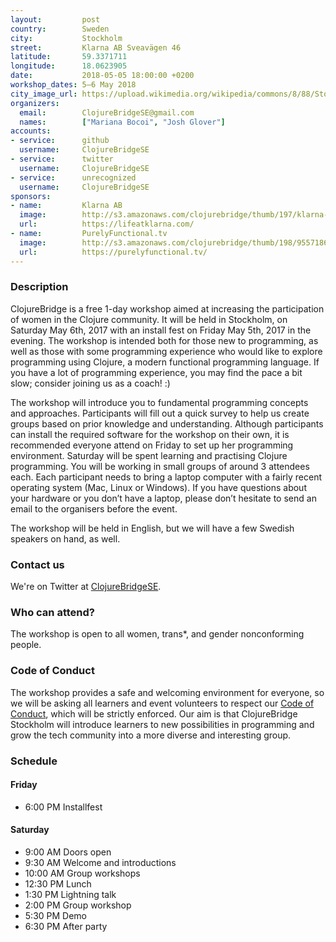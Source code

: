 ```yaml
---
layout:         post
country:        Sweden
city:           Stockholm
street:         Klarna AB Sveavägen 46
latitude:       59.3371711
longitude:      18.0623905
date:           2018-05-05 18:00:00 +0200
workshop_dates: 5–6 May 2018
city_image_url: https://upload.wikimedia.org/wikipedia/commons/8/88/Stockholm_Port.jpg
organizers:
  email:        ClojureBridgeSE@gmail.com
  names:        ["Mariana Bocoi", "Josh Glover"]
accounts:
- service:      github
  username:     ClojureBridgeSE
- service:      twitter
  username:     ClojureBridgeSE
- service:      unrecognized
  username:     ClojureBridgeSE
sponsors:
- name:         Klarna AB
  image:        http://s3.amazonaws.com/clojurebridge/thumb/197/klarna-blue-black.png?1488765101
  url:          https://lifeatklarna.com/
- name:         PurelyFunctional.tv
  image:        http://s3.amazonaws.com/clojurebridge/thumb/198/95571868-0513-11e7-80b1-f62efc8b6793.png?1489095657
  url:          https://purelyfunctional.tv/
---
```


### Description

ClojureBridge is a free 1-day workshop aimed at increasing the participation
of women in the Clojure community. It will be held in Stockholm, on Saturday
May 6th, 2017 with an install fest on Friday May 5th, 2017 in the evening.
The workshop is intended both for those new to programming, as well as those
with some programming experience who would like to explore programming using
Clojure, a modern functional programming language. If you have a lot of
programming experience, you may find the pace a bit slow; consider joining
us as a coach! :)

The workshop will introduce you to fundamental programming concepts and
approaches. Participants will fill out a quick survey to help us create groups
based on prior knowledge and understanding. Although participants can install
the required software for the workshop on their own, it is recommended everyone
attend on Friday to set up her programming environment. Saturday will be spent
learning and practising Clojure programming. You will be working in small
groups of around 3 attendees each. Each participant needs to bring a laptop
computer with a fairly recent operating system (Mac, Linux or Windows). If you
have questions about your hardware or you don’t have a laptop, please don’t
hesitate to send an email to the organisers before the event.

The workshop will be held in English, but we will have a few Swedish speakers
on hand, as well.

### Contact us

We're on Twitter at [ClojureBridgeSE](https://twitter.com/ClojureBridgeSE).

### Who can attend?

The workshop is open to all women, trans*, and gender nonconforming people.

### Code of Conduct

The workshop provides a safe and welcoming environment for everyone,
so we will be asking all learners and event volunteers to respect our
[Code of Conduct](http://bridgefoundry.org/code-of-conduct/), which will be
strictly enforced. Our aim is that ClojureBridge Stockholm will introduce
learners to new possibilities in programming and grow the tech community
into a more diverse and interesting group.

### Schedule

#### Friday

-  6:00 PM Installfest

#### Saturday

-  9:00 AM Doors open
-  9:30 AM Welcome and introductions
- 10:00 AM Group workshops
- 12:30 PM Lunch
-  1:30 PM Lightning talk
-  2:00 PM Group workshop
-  5:30 PM Demo
-  6:30 PM After party
